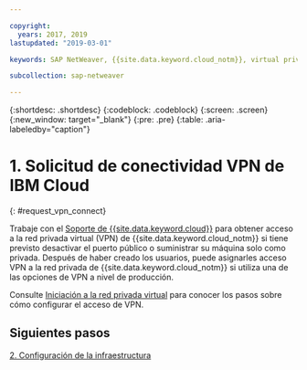 ```yaml
---

copyright:
  years: 2017, 2019
lastupdated: "2019-03-01"

keywords: SAP NetWeaver, {{site.data.keyword.cloud_notm}}, virtual private network, VPN

subcollection: sap-netweaver

---
```


{:shortdesc: .shortdesc}
{:codeblock: .codeblock}
{:screen: .screen}
{:new_window: target="_blank"}
{:pre: .pre}
{:table: .aria-labeledby="caption"}

# 1. Solicitud de conectividad VPN de IBM Cloud
{: #request_vpn_connect}

Trabaje con el [Soporte de {{site.data.keyword.cloud}}](/docs/get-support?topic=get-support-getting-customer-support#getting-customer-support) para obtener acceso a la red privada virtual (VPN) de {{site.data.keyword.cloud_notm}} si tiene previsto desactivar el puerto público o suministrar su máquina solo como privada. Después de haber creado los usuarios, puede asignarles acceso VPN a la red privada de {{site.data.keyword.cloud_notm}} si utiliza una de las opciones de VPN a nivel de producción.

Consulte [Iniciación a la red privada virtual](/docs/infrastructure/iaas-vpn?topic=VPN-getting-started-with-virtual-private-networking-vpn-#getting-started-with-virtual-private-networking-vpn-) para conocer los pasos sobre cómo configurar el acceso de VPN.

## Siguientes pasos

  [2. Configuración de la infraestructura](/docs/infrastructure/sap-netweaver?topic=sap-netweaver-set_up_infrastructure#set_up_infrastructure)
